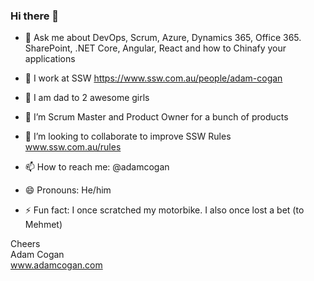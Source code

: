 ### Hi there 👋

- 💬 Ask me about DevOps, Scrum, Azure, Dynamics 365, Office 365. SharePoint, .NET Core, Angular, React and how to Chinafy your applications  
- 🔭 I work at SSW https://www.ssw.com.au/people/adam-cogan  
- 👭 I am dad to 2 awesome girls  
 
- 🌱 I’m Scrum Master and Product Owner for a bunch of products
- 👯 I’m looking to collaborate to improve SSW Rules www.ssw.com.au/rules
- 📫 How to reach me: @adamcogan
- 😄 Pronouns: He/him
- ⚡ Fun fact: I once scratched my motorbike. I also once lost a bet (to Mehmet)

Cheers  
Adam Cogan  
www.adamcogan.com 
